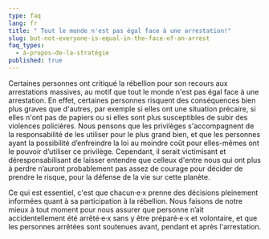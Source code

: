 ```yaml
---
type: faq
lang: fr
title: " Tout le monde n'est pas égal face à une arrestation!"
slug: but-not-everyone-is-equal-in-the-face-of-an-arrest
faq_types:
  - à-propos-de-la-stratégie
published: true
---
```

Certaines personnes ont critiqué la rébellion pour son recours aux arrestations massives, au motif que tout le monde n'est pas égal face à une arrestation. En effet, certaines personnes risquent des conséquences bien plus graves que d'autres, par exemple si elles ont une situation précaire, si elles n'ont pas de papiers ou si elles sont plus susceptibles de subir des violences policières. Nous pensons que les privilèges s'accompagnent de la responsabilité de les utiliser pour le plus grand bien, et que les personnes ayant la possibilité d’enfreindre la loi au moindre coût pour elles-mêmes ont le pouvoir d’utiliser ce privilège. Cependant, il serait victimisant et déresponsabilisant de laisser entendre que celleux d'entre nous qui ont plus à perdre n’auront probablement pas assez de courage pour décider de prendre le risque, pour la défense de la vie sur cette planète.

Ce qui est essentiel, c'est que chacun·e·x prenne des décisions pleinement informées quant à sa participation à la rébellion. Nous faisons de notre mieux à tout moment pour nous assurer que personne n’ait accidentellement été arrêté·e·x sans y être préparé·e·x et volontaire, et que les personnes arrêtées sont soutenues avant, pendant et après l'arrestation.
